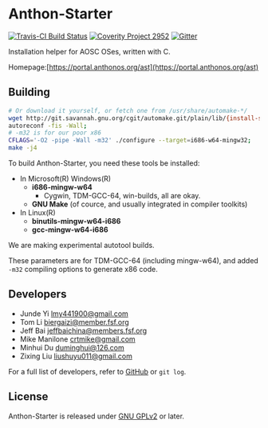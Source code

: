 Anthon-Starter
==============

[![Travis-CI Build Status](https://travis-ci.org/AOSC-Dev/Anthon-Starter.svg?branch=0.2.5-devel)](https://travis-ci.org/AOSC-Dev/Anthon-Starter)
[![Coverity Project 2952](https://scan.coverity.com/projects/2952/badge.svg)](https://scan.coverity.com/projects/2952)
[![Gitter](https://badges.gitter.im/Join%20Chat.svg)](https://gitter.im/AOSC-Dev/Anthon-Starter?utm_source=badge&utm_medium=badge&utm_campaign=pr-badge)

Installation helper for AOSC OSes, written with C.

Homepage:[https://portal.anthonos.org/ast](https://portal.anthonos.org/ast)

Building
--------

```Bash
# Or download it yourself, or fetch one from /usr/share/automake-*/
wget http://git.savannah.gnu.org/cgit/automake.git/plain/lib/{install-sh,config.{sub,guess}};
autoreconf -fis -Wall;
# -m32 is for our poor x86
CFLAGS='-O2 -pipe -Wall -m32' ./configure --target=i686-w64-mingw32;
make -j4
```

To build Anthon-Starter, you need these tools be installed:

- In Microsoft(R) Windows(R)
    - **i686-mingw-w64**
        - Cygwin, TDM-GCC-64, win-builds, all are okay.
    - **GNU Make** (of cource, and usually integrated in compiler toolkits)
- In Linux(R)
    - **binutils-mingw-w64-i686**
    - **gcc-mingw-w64-i686**

We are making experimental autotool builds.

These parameters are for TDM-GCC-64 (including mingw-w64),
and added `-m32` compiling options to generate x86 code.

Developers
----------

* Junde Yi <lmy441900@gmail.com>
* Tom Li <biergaizi@member.fsf.org>
* Jeff Bai <jeffbaichina@members.fsf.org>
* Mike Manilone <crtmike@gmail.com>
* Minhui Du <duminghui@126.com>
* Zixing Liu <liushuyu011@gmail.com>

For a full list of developers, refer to
[GitHub](https://github.com/AOSC-Dev/Anthon-Starter/graphs/contributors) or `git log`.

License
-------

Anthon-Starter is released under [GNU GPLv2](http://www.gnu.org/licenses/gpl.html) or later.

